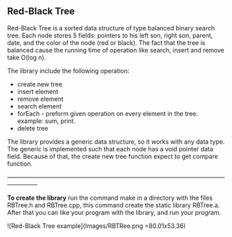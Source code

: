 ## Red-Black Tree


Red-Black Tree is a sorted data structure of type balanced binary search tree.
Each node stores 5 fields: pointers to his left son, right son, parent, date, and the color of the node (red or black).
The fact that the tree is balanced cause the running time of operation like search, insert and remove take O(log n).

The library include the following operation:
- create new tree
- insert element
- remove element
- search element
- forEach - preform given operation on every element in the tree. example: sum, print.
- delete tree

The library provides a generic data structure, so it works with any data type. The generic is implemented such that each node has a void pointer data field.
Because of that, the create new tree function expect to get compare function.

—————————————————————————————————————————

**To create the library** run the command make in a directory with the files RBTree.h and RBTree.cpp, this command create the static library RBTree.a.
After that you can like your program with the library, and run your program.


![Red-Black Tree example](Images/RBTRee.png =80.01x53.36)
